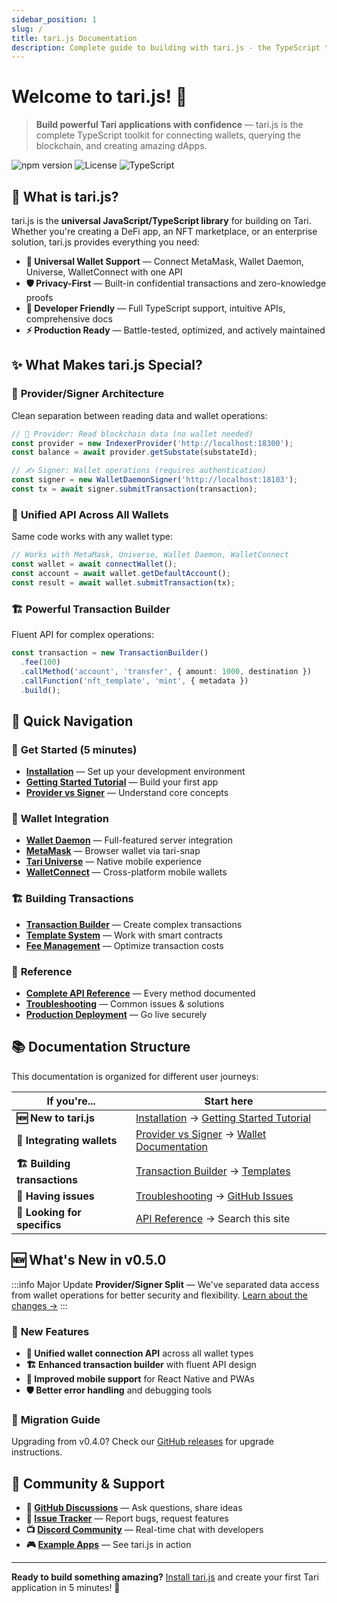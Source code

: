 ```yaml
---
sidebar_position: 1
slug: /
title: tari.js Documentation
description: Complete guide to building with tari.js - the TypeScript toolkit for Tari blockchain applications
---
```


# Welcome to tari.js! 👋

> **Build powerful Tari applications with confidence** — tari.js is the complete TypeScript toolkit for connecting wallets, querying the blockchain, and creating amazing dApps.

<div className="hero-badges">

![npm version](https://badge.fury.io/js/@tari-project%2Ftarijs.svg)
![License](https://img.shields.io/badge/license-BSD%203--Clause-blue.svg)
![TypeScript](https://img.shields.io/badge/TypeScript-Ready-blue.svg)

</div>

## 🚀 **What is tari.js?**

tari.js is the **universal JavaScript/TypeScript library** for building on Tari. Whether you're creating a DeFi app, an NFT marketplace, or an enterprise solution, tari.js provides everything you need:

- **🔌 Universal Wallet Support** — Connect MetaMask, Wallet Daemon, Universe, WalletConnect with one API
- **🛡️ Privacy-First** — Built-in confidential transactions and zero-knowledge proofs  
- **📱 Developer Friendly** — Full TypeScript support, intuitive APIs, comprehensive docs
- **⚡ Production Ready** — Battle-tested, optimized, and actively maintained

## ✨ **What Makes tari.js Special?**

### 🎯 **Provider/Signer Architecture**
Clean separation between reading data and wallet operations:

```typescript
// 📖 Provider: Read blockchain data (no wallet needed)
const provider = new IndexerProvider('http://localhost:18300');
const balance = await provider.getSubstate(substateId);

// ✍️ Signer: Wallet operations (requires authentication)  
const signer = new WalletDaemonSigner('http://localhost:18103');
const tx = await signer.submitTransaction(transaction);
```

### 🧩 **Unified API Across All Wallets**
Same code works with any wallet type:

```typescript
// Works with MetaMask, Universe, Wallet Daemon, WalletConnect
const wallet = await connectWallet();
const account = await wallet.getDefaultAccount();
const result = await wallet.submitTransaction(tx);
```

### 🏗️ **Powerful Transaction Builder**
Fluent API for complex operations:

```typescript
const transaction = new TransactionBuilder()
  .fee(100)
  .callMethod('account', 'transfer', { amount: 1000, destination })
  .callFunction('nft_template', 'mint', { metadata })
  .build();
```

## 🎯 **Quick Navigation**

### 🚀 **Get Started (5 minutes)**
- **[Installation](./installation)** — Set up your development environment
- **[Getting Started Tutorial](./guides/getting-started-tutorial)** — Build your first app
- **[Provider vs Signer](./provider-vs-signer)** — Understand core concepts

### 🔌 **Wallet Integration**
- **[Wallet Daemon](./signers/wallet-daemon)** — Full-featured server integration
- **[MetaMask](./signers/metamask)** — Browser wallet via tari-snap
- **[Tari Universe](./signers/tari-universe)** — Native mobile experience
- **[WalletConnect](./signers/wallet-connect)** — Cross-platform mobile wallets

### 🏗️ **Building Transactions**
- **[Transaction Builder](./wallet/submit-transaction/transaction-builder/)** — Create complex transactions
- **[Template System](./wallet/template-definition)** — Work with smart contracts
- **[Fee Management](./wallet/submit-transaction/transaction-builder/fee)** — Optimize transaction costs

### 🔧 **Reference**
- **[Complete API Reference](./api-reference)** — Every method documented
- **[Troubleshooting](./troubleshooting)** — Common issues & solutions
- **[Production Deployment](./guides/production-deployment)** — Go live securely

## 📚 **Documentation Structure**

This documentation is organized for different user journeys:

| If you're... | Start here |
|--------------|------------|
| **🆕 New to tari.js** | [Installation](./installation) → [Getting Started Tutorial](./guides/getting-started-tutorial) |
| **🔌 Integrating wallets** | [Provider vs Signer](./provider-vs-signer) → [Wallet Documentation](./category/signers) |
| **🏗️ Building transactions** | [Transaction Builder](./wallet/submit-transaction/transaction-builder/) → [Templates](./wallet/template-definition) |
| **🚨 Having issues** | [Troubleshooting](./troubleshooting) → [GitHub Issues](https://github.com/tari-project/tari.js/issues) |
| **📖 Looking for specifics** | [API Reference](./api-reference) → Search this site |

## 🆕 **What's New in v0.5.0**

:::info Major Update
**Provider/Signer Split** — We've separated data access from wallet operations for better security and flexibility. [Learn about the changes →](./provider-vs-signer)
:::

### 🎉 **New Features**
- **🔌 Unified wallet connection API** across all wallet types
- **🏗️ Enhanced transaction builder** with fluent API design
- **📱 Improved mobile support** for React Native and PWAs
- **🛡️ Better error handling** and debugging tools

### 🔄 **Migration Guide**
Upgrading from v0.4.0? Check our [GitHub releases](https://github.com/tari-project/tari.js/releases) for upgrade instructions.

## 🤝 **Community & Support**

- **💬 [GitHub Discussions](https://github.com/tari-project/tari.js/discussions)** — Ask questions, share ideas
- **🐛 [Issue Tracker](https://github.com/tari-project/tari.js/issues)** — Report bugs, request features  
- **📺 [Discord Community](https://discord.gg/tari)** — Real-time chat with developers
- **🎮 [Example Apps](https://github.com/tari-project/tari.js/tree/main/examples)** — See tari.js in action

---

**Ready to build something amazing?** [Install tari.js](./installation) and create your first Tari application in 5 minutes! 🚀
